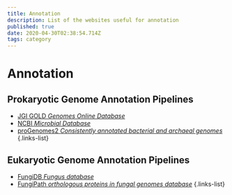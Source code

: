 ```yaml
---
title: Annotation
description: List of the websites useful for annotation
published: true
date: 2020-04-30T02:38:54.714Z
tags: category
---
```


# Annotation

## Prokaryotic Genome Annotation Pipelines

- [JGI GOLD *Genomes Online Database*](https://vdclab-wiki.herokuapp.com/databases/data-integration/JGI-GOLD/)
- [NCBI *Microbial Database*](https://vdclab-wiki.herokuapp.com/databases/general_databases/NCBI-genomes-microbes/)
- [proGenomes2 *Consistently annotated bacterial and archaeal genomes*](https://vdclab-wiki.herokuapp.com/annotation/prokaryotic/proGenomes2/)
{.links-list}

## Eukaryotic Genome Annotation Pipelines

- [FungiDB *Fungus database*](https://vdclab-wiki.herokuapp.com/databases/data-integration/FungiDB/)
- [FungiPath *orthologous proteins in fungal genomes database*](https://vdclab-wiki.herokuapp.com/databases/data-integration/FUNGIpath/)
{.links-list}